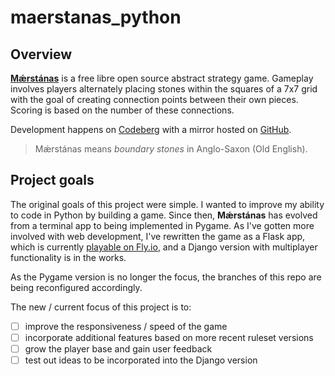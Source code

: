 # maerstanas_python

## Overview

**[Mǽrstánas](https://jaerrib.codeberg.page/maerstanas/)** is a free libre open source abstract strategy game. Gameplay involves players alternately placing stones within the squares of a 7x7 grid with the goal of creating connection points between their own pieces. Scoring is based on the number of these connections.

Development happens on [Codeberg](https://codeberg.org/jaerrib/maerstanas) with a mirror hosted on [GitHub](https://github.com/jaerrib/maerstanas_python>).

> Mǽrstánas means *boundary stones* in Anglo-Saxon (Old English).

## Project goals

The original goals of this project were simple. I wanted to improve my ability to code in Python by building a game. Since then, **Mǽrstánas** has evolved from a terminal app to being implemented in Pygame. As I've gotten more involved with web development, I've rewritten the game as a Flask app, which is currently [playable on Fly.io](https://maerstanas-python.fly.dev/), and a Django version with multiplayer functionality is in the works.

As the Pygame version is no longer the focus, the branches of this repo are being reconfigured accordingly.

The new / current focus of this project is to:

- [ ] improve the responsiveness / speed of the game
- [ ] incorporate additional features based on more recent ruleset versions
- [ ] grow the player base and gain user feedback
- [ ] test out ideas to be incorporated into the Django version
